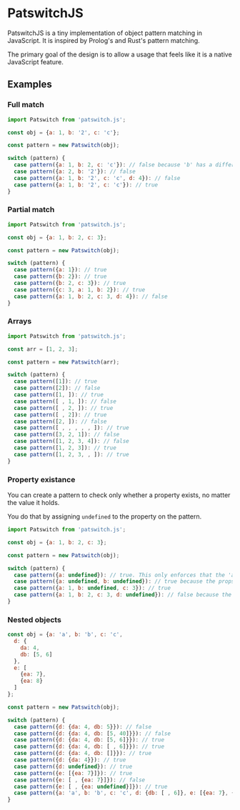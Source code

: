 # PatswitchJS

PatswitchJS is a tiny implementation of object pattern matching in JavaScript. It is inspired by Prolog's and Rust's pattern matching.

The primary goal of the design is to allow a usage that feels like it is a native JavaScript feature.


## Examples


### Full match

```js
import Patswitch from 'patswitch.js';

const obj = {a: 1, b: '2', c: 'c'};

const pattern = new Patswitch(obj);

switch (pattern) {
  case pattern({a: 1, b: 2, c: 'c'}): // false because 'b' has a different type
  case pattern({a: 2, b: '2'}): // false
  case pattern({a: 1, b: '2', c: 'c', d: 4}): // false
  case pattern({a: 1, b: '2', c: 'c'}): // true
}
```

### Partial match

```js
import Patswitch from 'patswitch.js';

const obj = {a: 1, b: 2, c: 3};

const pattern = new Patswitch(obj);

switch (pattern) {
  case pattern({a: 1}): // true
  case pattern({b: 2}): // true
  case pattern({b: 2, c: 3}): // true
  case pattern({c: 3, a: 1, b: 2}): // true
  case pattern({a: 1, b: 2, c: 3, d: 4}): // false
}
```

### Arrays

```js
import Patswitch from 'patswitch.js';

const arr = [1, 2, 3];

const pattern = new Patswitch(arr);

switch (pattern) {
  case pattern([1]): // true
  case pattern([2]): // false
  case pattern([1, ]): // true
  case pattern([ , 1, ]): // false
  case pattern([ , 2, ]): // true
  case pattern([ , 2]): // true
  case pattern([2, ]): // false
  case pattern([ , , , , , ]): // true
  case pattern([3, 2, 1]): // false
  case pattern([1, 2, 3, 4]): // false
  case pattern([1, 2, 3]): // true
  case pattern([1, 2, 3, , ]): // true
}
```

### Property existance

You can create a pattern to check only whether a property exists, no matter the value it holds.

You do that by assigning `undefined` to the property on the pattern.

```js
import Patswitch from 'patswitch.js';

const obj = {a: 1, b: 2, c: 3};

const pattern = new Patswitch(obj);

switch (pattern) {
  case pattern({a: undefined}): // true. This only enforces that the 'a' prop exists, no matter its value
  case pattern({a: undefined, b: undefined}): // true because the props 'a' and 'b' exist
  case pattern({a: 1, b: undefined, c: 3}): // true
  case pattern({a: 1, b: 2, c: 3, d: undefined}): // false because the prop 'd' does not exist
}
```

### Nested objects

```js
const obj = {a: 'a', b: 'b', c: 'c',
  d: {
    da: 4,
    db: [5, 6]
  },
  e: [
    {ea: 7},
    {ea: 8}
  ]
};

const pattern = new Patswitch(obj);

switch (pattern) {
  case pattern({d: {da: 4, db: 5}}): // false
  case pattern({d: {da: 4, db: [5, 40]}}): // false
  case pattern({d: {da: 4, db: [5, 6]}}): // true
  case pattern({d: {da: 4, db: [ , 6]}}): // true
  case pattern({d: {da: 4, db: []}}): // true
  case pattern({d: {da: 4}}): // true
  case pattern({d: undefined}): // true
  case pattern({e: [{ea: 7}]}): // true
  case pattern({e: [ , {ea: 7}]}): // false
  case pattern({e: [ , {ea: undefined}]}): // true
  case pattern({a: 'a', b: 'b', c: 'c', d: {db: [ , 6]}, e: [{ea: 7}, {ea: 8}]}): // true
}
```